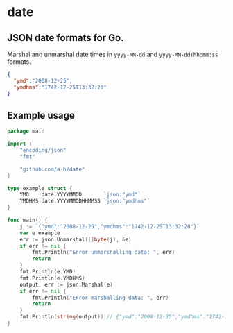 # date

## JSON date formats for Go.

Marshal and unmarshal date times in `yyyy-MM-dd` and `yyyy-MM-ddThh:mm:ss` formats.

```json
{
  "ymd":"2008-12-25",
  "ymdhms":"1742-12-25T13:32:20"
}
```

## Example usage

```go
package main

import (
	"encoding/json"
	"fmt"

	"github.com/a-h/date"
)

type example struct {
	YMD    date.YYYYMMDD       `json:"ymd"`
	YMDHMS date.YYYYMMDDHHMMSS `json:"ymdhms"`
}

func main() {
	j := `{"ymd":"2008-12-25","ymdhms":"1742-12-25T13:32:20"}`
	var e example
	err := json.Unmarshal([]byte(j), &e)
	if err != nil {
		fmt.Println("Error unmarshalling data: ", err)
		return
	}
	fmt.Println(e.YMD)
	fmt.Println(e.YMDHMS)
	output, err := json.Marshal(e)
	if err != nil {
		fmt.Println("Error marshalling data: ", err)
		return
	}
	fmt.Println(string(output)) // {"ymd":"2008-12-25","ymdhms":"1742-12-25T13:32:20"}
}
```
